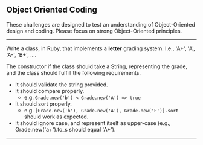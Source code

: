 ## Object Oriented Coding

These challenges are designed to test an understanding of Object-Oriented design and coding.  Please focus on strong Object-Oriented principles.

---

Write a class, in Ruby, that implements a **letter** grading system.  I.e., 'A+', 'A', 'A-', 'B+', ....

The constructor if the class should take a String, representing the grade, and the class should fulfill the following requirements.

  - It should validate the string provided.
  - It should compare properly.
    - e.g. `Grade.new('b') < Grade.new('A') => true`
  - It should sort properly.
    - e.g. `[Grade.new('b'), Grade.new('A'), Grade.new('F')].sort` should work as expected.
  - It should ignore case, and represent itself as upper-case (e.g., Grade.new('a+').to_s should equal 'A+').

---
